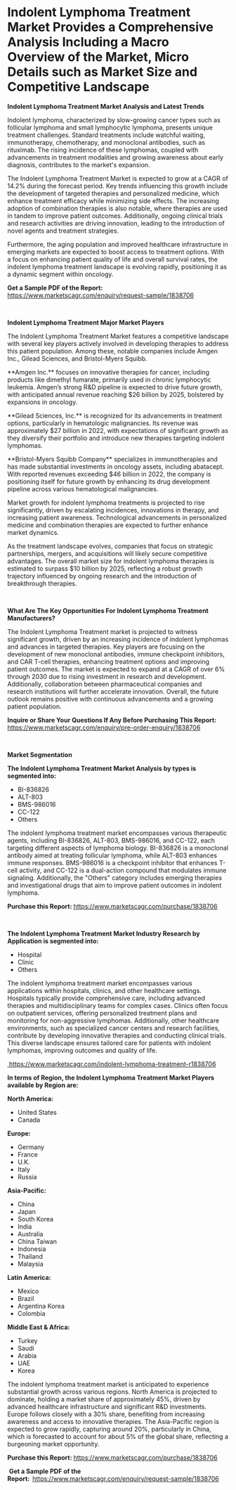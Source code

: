 <p><h1>Indolent Lymphoma Treatment Market Provides a Comprehensive Analysis Including a Macro Overview of the Market, Micro Details such as Market Size and Competitive Landscape</h1></p><p><strong>Indolent Lymphoma Treatment Market Analysis and Latest Trends</strong></p>
<p><p>Indolent lymphoma, characterized by slow-growing cancer types such as follicular lymphoma and small lymphocytic lymphoma, presents unique treatment challenges. Standard treatments include watchful waiting, immunotherapy, chemotherapy, and monoclonal antibodies, such as rituximab. The rising incidence of these lymphomas, coupled with advancements in treatment modalities and growing awareness about early diagnosis, contributes to the market's expansion.</p><p>The Indolent Lymphoma Treatment Market is expected to grow at a CAGR of 14.2% during the forecast period. Key trends influencing this growth include the development of targeted therapies and personalized medicine, which enhance treatment efficacy while minimizing side effects. The increasing adoption of combination therapies is also notable, where therapies are used in tandem to improve patient outcomes. Additionally, ongoing clinical trials and research activities are driving innovation, leading to the introduction of novel agents and treatment strategies.</p><p>Furthermore, the aging population and improved healthcare infrastructure in emerging markets are expected to boost access to treatment options. With a focus on enhancing patient quality of life and overall survival rates, the indolent lymphoma treatment landscape is evolving rapidly, positioning it as a dynamic segment within oncology.</p></p>
<p><strong>Get a Sample PDF of the Report:&nbsp;</strong> <a href="https://www.marketscagr.com/enquiry/request-sample/1838706?utm_campaign=3222&utm_medium=2&utm_source=Github&utm_content=ia&utm_term=13042025&utm_id=indolent-lymphoma-treatment">https://www.marketscagr.com/enquiry/request-sample/1838706</a></p>
<p>&nbsp;</p>
<p><strong>Indolent Lymphoma Treatment Major Market Players</strong></p>
<p><p>The Indolent Lymphoma Treatment Market features a competitive landscape with several key players actively involved in developing therapies to address this patient population. Among these, notable companies include Amgen Inc., Gilead Sciences, and Bristol-Myers Squibb.</p><p>**Amgen Inc.** focuses on innovative therapies for cancer, including products like dimethyl fumarate, primarily used in chronic lymphocytic leukemia. Amgen’s strong R&D pipeline is expected to drive future growth, with anticipated annual revenue reaching $26 billion by 2025, bolstered by expansions in oncology.</p><p>**Gilead Sciences, Inc.** is recognized for its advancements in treatment options, particularly in hematologic malignancies. Its revenue was approximately $27 billion in 2022, with expectations of significant growth as they diversify their portfolio and introduce new therapies targeting indolent lymphomas.</p><p>**Bristol-Myers Squibb Company** specializes in immunotherapies and has made substantial investments in oncology assets, including abatacept. With reported revenues exceeding $46 billion in 2022, the company is positioning itself for future growth by enhancing its drug development pipeline across various hematological malignancies.</p><p>Market growth for indolent lymphoma treatments is projected to rise significantly, driven by escalating incidences, innovations in therapy, and increasing patient awareness. Technological advancements in personalized medicine and combination therapies are expected to further enhance market dynamics.</p><p>As the treatment landscape evolves, companies that focus on strategic partnerships, mergers, and acquisitions will likely secure competitive advantages. The overall market size for indolent lymphoma therapies is estimated to surpass $10 billion by 2025, reflecting a robust growth trajectory influenced by ongoing research and the introduction of breakthrough therapies.</p></p>
<p>&nbsp;</p>
<p><strong>What Are The Key Opportunities For Indolent Lymphoma Treatment Manufacturers?</strong></p>
<p><p>The Indolent Lymphoma Treatment market is projected to witness significant growth, driven by an increasing incidence of indolent lymphomas and advances in targeted therapies. Key players are focusing on the development of new monoclonal antibodies, immune checkpoint inhibitors, and CAR T-cell therapies, enhancing treatment options and improving patient outcomes. The market is expected to expand at a CAGR of over 6% through 2030 due to rising investment in research and development. Additionally, collaboration between pharmaceutical companies and research institutions will further accelerate innovation. Overall, the future outlook remains positive with continuous advancements and a growing patient population.</p></p>
<p><strong>Inquire or Share Your Questions If Any Before Purchasing This Report:</strong> <a href="https://www.marketscagr.com/enquiry/pre-order-enquiry/1838706?utm_campaign=3222&utm_medium=2&utm_source=Github&utm_content=ia&utm_term=13042025&utm_id=indolent-lymphoma-treatment">https://www.marketscagr.com/enquiry/pre-order-enquiry/1838706</a></p>
<p>&nbsp;</p>
<p><strong>Market Segmentation</strong></p>
<p><strong>The Indolent Lymphoma Treatment Market Analysis by types is segmented into:</strong></p>
<p><ul><li>BI-836826</li><li>ALT-803</li><li>BMS-986016</li><li>CC-122</li><li>Others</li></ul></p>
<p><p>The indolent lymphoma treatment market encompasses various therapeutic agents, including BI-836826, ALT-803, BMS-986016, and CC-122, each targeting different aspects of lymphoma biology. BI-836826 is a monoclonal antibody aimed at treating follicular lymphoma, while ALT-803 enhances immune responses. BMS-986016 is a checkpoint inhibitor that enhances T-cell activity, and CC-122 is a dual-action compound that modulates immune signaling. Additionally, the "Others" category includes emerging therapies and investigational drugs that aim to improve patient outcomes in indolent lymphoma.</p></p>
<p><strong>Purchase this Report:&nbsp;</strong><a href="https://www.marketscagr.com/purchase/1838706?utm_campaign=3222&utm_medium=2&utm_source=Github&utm_content=ia&utm_term=13042025&utm_id=indolent-lymphoma-treatment">https://www.marketscagr.com/purchase/1838706</a></p>
<p>&nbsp;</p>
<p><strong>The Indolent Lymphoma Treatment Market Industry Research by Application is segmented into:</strong></p>
<p><ul><li>Hospital</li><li>Clinic</li><li>Others</li></ul></p>
<p><p>The indolent lymphoma treatment market encompasses various applications within hospitals, clinics, and other healthcare settings. Hospitals typically provide comprehensive care, including advanced therapies and multidisciplinary teams for complex cases. Clinics often focus on outpatient services, offering personalized treatment plans and monitoring for non-aggressive lymphomas. Additionally, other healthcare environments, such as specialized cancer centers and research facilities, contribute by developing innovative therapies and conducting clinical trials. This diverse landscape ensures tailored care for patients with indolent lymphomas, improving outcomes and quality of life.</p></p>
<p><a href="https://www.marketscagr.com/indolent-lymphoma-treatment-r1838706?utm_campaign=3222&utm_medium=2&utm_source=Github&utm_content=ia&utm_term=13042025&utm_id=indolent-lymphoma-treatment">&nbsp;https://www.marketscagr.com/indolent-lymphoma-treatment-r1838706</a></p>
<p><strong>In terms of Region, the Indolent Lymphoma Treatment Market Players available by Region are:</strong></p>
<p>
    <p> <strong> North America: </strong>
        <ul>
            <li>United States</li>
            <li>Canada</li>
        </ul>
        </p> 
    <p> <strong> Europe: </strong>
        <ul>
            <li>Germany</li>
            <li>France</li>
            <li>U.K.</li>
            <li>Italy</li>
            <li>Russia</li>
        </ul>
        </p> 
    <p> <strong> Asia-Pacific: </strong>
        <ul>
            <li>China</li>
            <li>Japan</li>
            <li>South Korea</li>
            <li>India</li>
            <li>Australia</li>
            <li>China Taiwan</li>
            <li>Indonesia</li>
            <li>Thailand</li>
            <li>Malaysia</li>
        </ul>
        </p> 
    <p> <strong> Latin America: </strong>
        <ul>
            <li>Mexico</li>
            <li>Brazil</li>
            <li>Argentina Korea</li>
            <li>Colombia</li>
        </ul>
        </p> 
    <p> <strong> Middle East & Africa: </strong>
        <ul>
            <li>Turkey</li>
            <li>Saudi</li>
            <li>Arabia</li>
            <li>UAE</li>
            <li>Korea</li>
        </ul>
    </p>
    </p>
<p><p>The indolent lymphoma treatment market is anticipated to experience substantial growth across various regions. North America is projected to dominate, holding a market share of approximately 45%, driven by advanced healthcare infrastructure and significant R&D investments. Europe follows closely with a 30% share, benefiting from increasing awareness and access to innovative therapies. The Asia-Pacific region is expected to grow rapidly, capturing around 20%, particularly in China, which is forecasted to account for about 5% of the global share, reflecting a burgeoning market opportunity.</p></p>
<p><strong>Purchase this Report: </strong><a href="https://www.marketscagr.com/purchase/1838706?utm_campaign=3222&utm_medium=2&utm_source=Github&utm_content=ia&utm_term=13042025&utm_id=indolent-lymphoma-treatment">https://www.marketscagr.com/purchase/1838706</a></p>
<p>&nbsp;<strong>Get a Sample PDF of the Report:&nbsp;&nbsp;</strong><a href="https://www.marketscagr.com/enquiry/request-sample/1838706?utm_campaign=3222&utm_medium=2&utm_source=Github&utm_content=ia&utm_term=13042025&utm_id=indolent-lymphoma-treatment">https://www.marketscagr.com/enquiry/request-sample/1838706</a></p>
<p><strong></strong></p>
<p><p></p><p></p><p></p></p>
